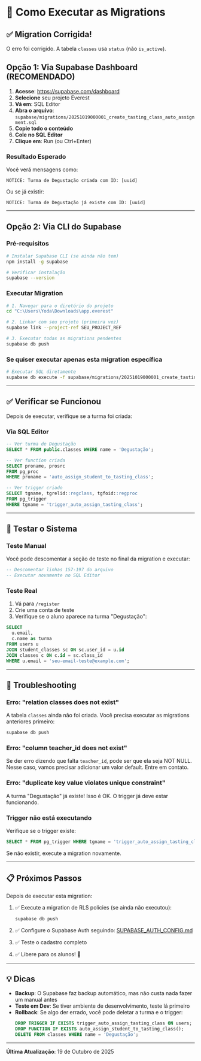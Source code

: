 # 🚀 Como Executar as Migrations

## ✅ Migration Corrigida!

O erro foi corrigido. A tabela `classes` usa `status` (não `is_active`).

## Opção 1: Via Supabase Dashboard (RECOMENDADO)

1. **Acesse**: https://supabase.com/dashboard
2. **Selecione** seu projeto Everest
3. **Vá em**: SQL Editor
4. **Abra o arquivo**: `supabase/migrations/20251019000001_create_tasting_class_auto_assignment.sql`
5. **Copie todo o conteúdo**
6. **Cole no SQL Editor**
7. **Clique em**: Run (ou Ctrl+Enter)

### Resultado Esperado

Você verá mensagens como:
```
NOTICE: Turma de Degustação criada com ID: [uuid]
```

Ou se já existir:
```
NOTICE: Turma de Degustação já existe com ID: [uuid]
```

---

## Opção 2: Via CLI do Supabase

### Pré-requisitos

```bash
# Instalar Supabase CLI (se ainda não tem)
npm install -g supabase

# Verificar instalação
supabase --version
```

### Executar Migration

```bash
# 1. Navegar para o diretório do projeto
cd "C:\Users\Yoda\Downloads\app.everest"

# 2. Linkar com seu projeto (primeira vez)
supabase link --project-ref SEU_PROJECT_REF

# 3. Executar todas as migrations pendentes
supabase db push
```

### Se quiser executar apenas esta migration específica

```bash
# Executar SQL diretamente
supabase db execute -f supabase/migrations/20251019000001_create_tasting_class_auto_assignment.sql
```

---

## ✅ Verificar se Funcionou

Depois de executar, verifique se a turma foi criada:

### Via SQL Editor

```sql
-- Ver turma de Degustação
SELECT * FROM public.classes WHERE name = 'Degustação';

-- Ver function criada
SELECT proname, prosrc
FROM pg_proc
WHERE proname = 'auto_assign_student_to_tasting_class';

-- Ver trigger criado
SELECT tgname, tgrelid::regclass, tgfoid::regproc
FROM pg_trigger
WHERE tgname = 'trigger_auto_assign_tasting_class';
```

---

## 🧪 Testar o Sistema

### Teste Manual

Você pode descomentar a seção de teste no final da migration e executar:

```sql
-- Descomentar linhas 157-197 do arquivo
-- Executar novamente no SQL Editor
```

### Teste Real

1. Vá para `/register`
2. Crie uma conta de teste
3. Verifique se o aluno aparece na turma "Degustação":

```sql
SELECT
  u.email,
  c.name as turma
FROM users u
JOIN student_classes sc ON sc.user_id = u.id
JOIN classes c ON c.id = sc.class_id
WHERE u.email = 'seu-email-teste@example.com';
```

---

## 🐛 Troubleshooting

### Erro: "relation classes does not exist"

A tabela `classes` ainda não foi criada. Você precisa executar as migrations anteriores primeiro:

```bash
supabase db push
```

### Erro: "column teacher_id does not exist"

Se der erro dizendo que falta `teacher_id`, pode ser que ela seja NOT NULL. Nesse caso, vamos precisar adicionar um valor default. Entre em contato.

### Erro: "duplicate key value violates unique constraint"

A turma "Degustação" já existe! Isso é OK. O trigger já deve estar funcionando.

### Trigger não está executando

Verifique se o trigger existe:

```sql
SELECT * FROM pg_trigger WHERE tgname = 'trigger_auto_assign_tasting_class';
```

Se não existir, execute a migration novamente.

---

## 📋 Próximos Passos

Depois de executar esta migration:

1. ✅ Execute a migration de RLS policies (se ainda não executou):
   ```bash
   supabase db push
   ```

2. ✅ Configure o Supabase Auth seguindo: [SUPABASE_AUTH_CONFIG.md](SUPABASE_AUTH_CONFIG.md)

3. ✅ Teste o cadastro completo

4. ✅ Libere para os alunos! 🎉

---

## 💡 Dicas

- **Backup**: O Supabase faz backup automático, mas não custa nada fazer um manual antes
- **Teste em Dev**: Se tiver ambiente de desenvolvimento, teste lá primeiro
- **Rollback**: Se algo der errado, você pode deletar a turma e o trigger:
  ```sql
  DROP TRIGGER IF EXISTS trigger_auto_assign_tasting_class ON users;
  DROP FUNCTION IF EXISTS auto_assign_student_to_tasting_class();
  DELETE FROM classes WHERE name = 'Degustação';
  ```

---

**Última Atualização**: 19 de Outubro de 2025
